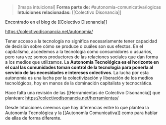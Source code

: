 > [!mapa intuicional]
> **Forma parte de:** #autonomia-comunicativa/logicas 
> **Intuiciones relacionadas:** [[Colectivo Disonancia]]


Encontrado en el blog de [[Colectivo Disonancia]]

https://colectivodisonancia.net/autonomia/

Tener acceso a la tecnología no significa necesariamente tener capacidad de decisión sobre cómo se produce o cuáles son sus efectos. En el capitalismo, accedemos a la tecnología como consumidores o usuarios, pero rara vez somos productores de las relaciones sociales que dan forma a los medios que utilizamos. La **Autonomía Tecnológica es el horizonte en el cual las comunidades toman control de la tecnología para ponerla al servicio de las necesidades e intereses colectivos**. La lucha por esta autonomía es una lucha por la colectivización y liberación de los medios tecnológicos, hoy en manos de la dominación capitalista y tecnocrática.

Hace falta una revisión de las [[Herramientas de Colectivo Disonancia]] que plantean:
https://colectivodisonancia.net/herramientas/

Desde Intuiciones creemos que hay diferencias entre lo que plantea la Autonomía Tecnológica y la [[Autonomía Comunicativa]] como para hablar de ellas de forma diferente.